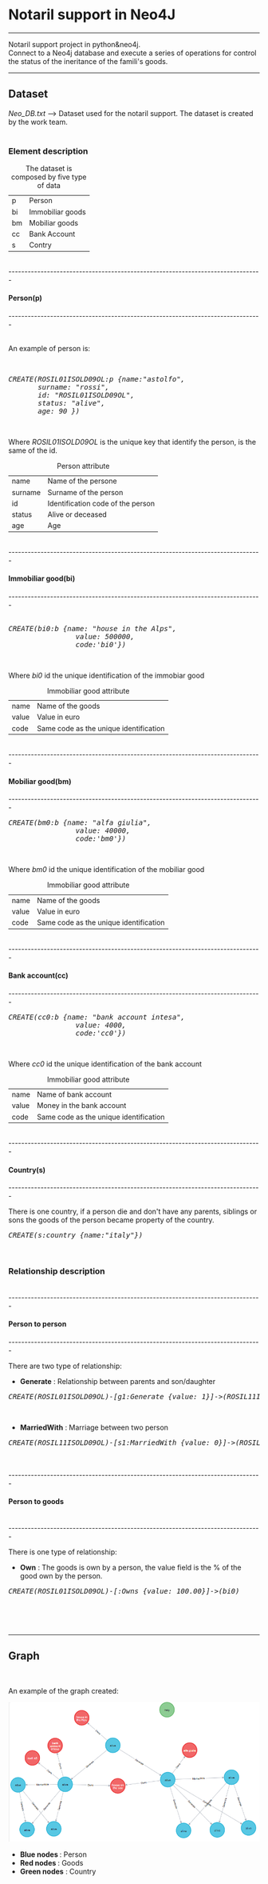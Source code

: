 <!-- ---------------------------------------------------------------------- -->
<h1>Notaril support in Neo4J</h1>
<!-- ---------------------------------------------------------------------- -->
<div>
   <hr>
   <p>
       Notaril support project in python&neo4j.<br/>
       Connect to a Neo4j database and execute a series of operations for control
       the status of the ineritance of the famili's goods.<br/>
   </p>
   <hr>
   <h2>Dataset</h2>
   <i>Neo_DB.txt</i> --> Dataset used for the notaril support. The dataset is 
                         created by the work team.<br/><br/>


   <h3>Element description</h3>
   <table>
       <caption>The dataset is composed by five type of data</caption>
           <tr><td>p        </td><td>Person            </td></tr>
           <tr><td>bi       </td><td>Immobiliar goods </td></tr>
           <tr><td>bm       </td><td>Mobiliar goods    </td></tr>
           <tr><td>cc       </td><td>Bank Account      </td></tr>
           <tr><td>s        </td><td>Contry            </td></tr>
   </table>
   <br/>
    
</div>
-------------------------------------------------------------------------------
<h4>Person(p)</h4>
-------------------------------------------------------------------------------
<div>
   <br/>
 
   <p>An example of person is:</p>
   <br/>

<pre><i>CREATE(ROSIL01ISOLD09OL:p {name:"astolfo",
       surname: "rossi",   
       id: "ROSIL01ISOLD09OL",   
       status: "alive",
       age: 90 })</i></pre><br/>
   <p>
       Where <i>ROSIL01ISOLD09OL</i> is the unique key that identify the 
       person, is the same of the id.<br/>
   </p>
    
   <table>
       <caption>Person attribute</caption>
           <tr><td>name     </td><td>Name of the persone               </td></tr>
           <tr><td>surname  </td><td>Surname of the person             </td></tr>
           <tr><td>id       </td><td>Identification code of the person </td></tr>
           <tr><td>status   </td><td>Alive or deceased                 </td></tr>
           <tr><td>age      </td><td>Age                               </td></tr>
   </table>
   
<br/>
</div>
-------------------------------------------------------------------------------
<h4>Immobiliar good(bi)</h4>
-------------------------------------------------------------------------------
<div>
   <br/>

<pre><i>CREATE(bi0:b {name: "house in the Alps",
                value: 500000,
				code:'bi0'})</i></pre><br/>

   <p>Where <i>bi0</i> id the unique identification of the immobiar good<br/></p>

   <table>
       <caption>Immobiliar good attribute</caption>
           <tr><td>name     </td><td>Name of the goods                      </td></tr>
           <tr><td>value    </td><td>Value in euro                          </td></tr>
           <tr><td>code     </td><td>Same code as the unique identification </td></tr>
   </table>

   <br/>
</div>
-------------------------------------------------------------------------------
<h4>Mobiliar good(bm)</h4>
-------------------------------------------------------------------------------
<br/>

<pre><i>CREATE(bm0:b {name: "alfa giulia",
                value: 40000,
				code:'bm0'})</i></pre><br/>


Where <i>bm0</i> id the unique identification of the mobiliar good<br/>

<table>
<caption>Immobiliar good attribute</caption>
<tr><td>name     </td><td>Name of the goods                      </td></tr>
<tr><td>value    </td><td>Value in euro                          </td></tr>
<tr><td>code     </td><td>Same code as the unique identification </td></tr>
</table>

<br/>
-------------------------------------------------------------------------------
<h4>Bank account(cc)</h4>
-------------------------------------------------------------------------------
<br/>


<pre><i>CREATE(cc0:b {name: "bank account intesa",
                value: 4000,
				code:'cc0'})</i></pre><br/>

Where <i>cc0</i> id the unique identification of the bank account<br/>

<table>
<caption>Immobiliar good attribute</caption>
<tr><td>name     </td><td>Name of bank account                   </td></tr>
<tr><td>value    </td><td>Money in the bank account              </td></tr>
<tr><td>code     </td><td>Same code as the unique identification </td></tr>
</table>

<br/>
-------------------------------------------------------------------------------
<h4>Country(s)</h4>
-------------------------------------------------------------------------------
<br/>

There is one country, if a person die and don't have any parents, siblings or
sons the goods of the person became property of the country.<br/>
<pre><i>CREATE(s:country {name:"italy"})</i></pre><br/>

<!-- ---------------------------------------------------------------------- -->
<h3>Relationship description</h3><br/>
-------------------------------------------------------------------------------
<h4>Person to person</h4>
-------------------------------------------------------------------------------
<br/>

There are two type of relationship:<br/>
<ul>
    <li><b>Generate</b> : Relationship between parents and son/daughter</li>
</ul>

<pre><i>CREATE(ROSIL01ISOLD09OL)-[g1:Generate {value: 1}]->(ROSIL11ISOLD09OL)</i></pre><br/>
<ul>
    <li><b>MarriedWith</b> : Marriage between two person</li>
</ul>

<pre><i>CREATE(ROSIL11ISOLD09OL)-[s1:MarriedWith {value: 0}]->(ROSILA1ISOLD09OL)</i></pre><br/>


<br/>
-------------------------------------------------------------------------------
<h4>Person to goods</h4><br/>
-------------------------------------------------------------------------------
<br/>

There is one type of relationship:<br/>
<ul>
    <li><b>Own</b> : The goods is own by a person, the value field is the % of
                      the good own by the person.</li>
</ul>

<pre><i>CREATE(ROSIL01ISOLD09OL)-[:Owns {value: 100.00}]->(bi0)</i></pre><br/>

<br/>
<br/>
<hr>
<h2>Graph</h2><br/>

An example of the graph created: <br/>
<p><img src = "https://github.com/Bartyxx/Neo4JNotarilSupport/blob/main/img/completeGraph.png"/></p>
<ul>
    <li><b>Blue nodes </b> : Person </li>
    <li><b>Red nodes  </b> : Goods  </li>
    <li><b>Green nodes</b> : Country</li>
</ul>

<br/>